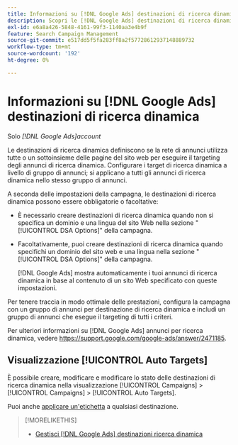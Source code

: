 ```yaml
---
title: Informazioni su [!DNL Google Ads] destinazioni di ricerca dinamica
description: Scopri le [!DNL Google Ads] destinazioni di ricerca dinamica.
exl-id: e6a8a426-5848-4161-99f3-1140aa3e4b9f
feature: Search Campaign Management
source-git-commit: e517dd5f5fa283ff8a2f57728612937148889732
workflow-type: tm+mt
source-wordcount: '192'
ht-degree: 0%

---
```


# Informazioni su [!DNL Google Ads] destinazioni di ricerca dinamica

Solo *[!DNL Google Ads]account*

Le destinazioni di ricerca dinamica definiscono se la rete di annunci utilizza tutte o un sottoinsieme delle pagine del sito web per eseguire il targeting degli annunci di ricerca dinamica. Configurare i target di ricerca dinamica a livello di gruppo di annunci; si applicano a tutti gli annunci di ricerca dinamica nello stesso gruppo di annunci.

A seconda delle impostazioni della campagna, le destinazioni di ricerca dinamica possono essere obbligatorie o facoltative:

* È necessario creare destinazioni di ricerca dinamica quando non si specifica un dominio e una lingua del sito Web nella sezione &quot;[!UICONTROL DSA Options]&quot; della campagna.

* Facoltativamente, puoi creare destinazioni di ricerca dinamica quando specifichi un dominio del sito web e una lingua nella sezione &quot;[!UICONTROL DSA Options]&quot; della campagna.

  [!DNL Google Ads] mostra automaticamente i tuoi annunci di ricerca dinamica in base al contenuto di un sito Web specificato con queste impostazioni.

Per tenere traccia in modo ottimale delle prestazioni, configura la campagna con un gruppo di annunci per destinazione di ricerca dinamica e includi un gruppo di annunci che esegue il targeting di tutti i criteri.

Per ulteriori informazioni su [!DNL Google Ads] annunci per ricerca dinamica, vedere https://support.google.com/google-ads/answer/2471185.

## Visualizzazione [!UICONTROL Auto Targets]

È possibile creare, modificare e modificare lo stato delle destinazioni di ricerca dinamica nella visualizzazione [!UICONTROL Campaigns] > [!UICONTROL Campaigns] > [!UICONTROL Auto Targets].

Puoi anche [applicare un&#39;etichetta](/help/search-social-commerce/campaign-management/label-classifications/classification-values-assign-campaign-management.md) a qualsiasi destinazione.

>[!MORELIKETHIS]
>
>* [Gestisci [!DNL Google Ads] destinazioni ricerca dinamica](dynamic-search-target-manage.md)
